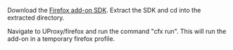 Download the [Firefox add-on SDK](https://addons.mozilla.org/en-Us/developers/builder). Extract the SDK and cd into the extracted directory.

Navigate to UProxy/firefox and run the command "cfx run". This will run the add-on in a temporary firefox profile.